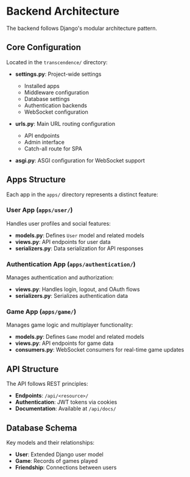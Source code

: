 # Backend Architecture

The backend follows Django's modular architecture pattern.

## Core Configuration

Located in the `transcendence/` directory:

- **settings.py**: Project-wide settings

    - Installed apps
    - Middleware configuration
    - Database settings
    - Authentication backends
    - WebSocket configuration

- **urls.py**: Main URL routing configuration

    - API endpoints
    - Admin interface
    - Catch-all route for SPA

- **asgi.py**: ASGI configuration for WebSocket support

## Apps Structure

Each app in the `apps/` directory represents a distinct feature:

### User App (`apps/user/`)

Handles user profiles and social features:

- **models.py**: Defines `User` model and related models
- **views.py**: API endpoints for user data
- **serializers.py**: Data serialization for API responses

### Authentication App (`apps/authentication/`)

Manages authentication and authorization:

- **views.py**: Handles login, logout, and OAuth flows
- **serializers.py**: Serializes authentication data

### Game App (`apps/game/`)

Manages game logic and multiplayer functionality:

- **models.py**: Defines `Game` model and related models
- **views.py**: API endpoints for game data
- **consumers.py**: WebSocket consumers for real-time game updates

## API Structure

The API follows REST principles:

- **Endpoints**: `/api/<resource>/`
- **Authentication**: JWT tokens via cookies
- **Documentation**: Available at `/api/docs/`

## Database Schema

Key models and their relationships:

- **User**: Extended Django user model
- **Game**: Records of games played
- **Friendship**: Connections between users
